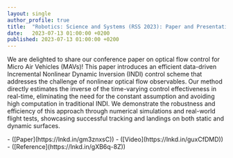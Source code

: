 ```yaml
---
layout: single
author_profile: true
title:  "Robotics: Science and Systems (RSS 2023): Paper and Presentation"
date:   2023-07-13 01:00:00 +0200
published: 2023-07-13 01:00:00 +0200
---
```


<p>
We are delighted to share our conference paper on optical flow control for Micro Air Vehicles (MAVs)! This paper introduces an efficient data-driven Incremental Nonlinear Dynamic Inversion (INDI) control scheme that addresses the challenge of nonlinear optical flow observables. Our method directly estimates the inverse of the time-varying control effectiveness in real-time, eliminating the need for the constant assumption and avoiding high computation in traditional INDI. We demonstrate the robustness and efficiency of this approach through numerical simulations and real-world flight tests, showcasing successful tracking and landings on both static and dynamic surfaces. 
</p>
<p>
- ([Paper](https://lnkd.in/gm3znxsC))
- ([Video](https://lnkd.in/guxCfDMD))
- ([Reference](https://lnkd.in/gXB6q-8Z))
</p>
